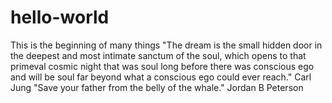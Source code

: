 # hello-world
This is the beginning of many things
"The dream is the small hidden door in the deepest and most intimate sanctum of the soul, which opens to that primeval cosmic night that was soul long before there was conscious ego and will be soul far beyond what a conscious ego could ever reach." Carl Jung
"Save your father from the belly of the whale." Jordan B Peterson

